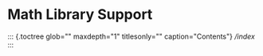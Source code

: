 Math Library Support
====================

::: {.toctree glob="" maxdepth="1" titlesonly="" caption="Contents"}
*/index*
:::
